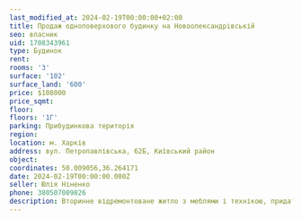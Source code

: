 ```yaml
---
last_modified_at: 2024-02-19T00:00:00+02:00
title: Продаж одноповерхового будинку на Новоолександрівській
seo: власник
uid: 1708343961
type: Будинок
rent:
rooms: '3'
surface: '102'
surface_land: '600'
price: $108000
price_sqmt:
floor:
floors: '1Г'
parking: Прибудинкова територія
region:
location: м. Харків
address: вул. Петропавлівська, 62Б, Київський район
object:
coordinates: 50.009056,36.264171
date: 2024-02-19T00:00:00.000Z
seller: Юлія Ніненко
phone: 380507009826
description: Вторинне відремонтоване житло з меблями і технікою, придатне і готове для проживання
---
```

